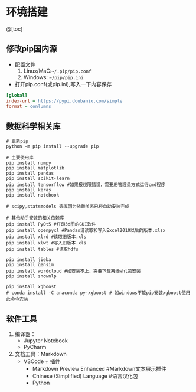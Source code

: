 # 环境搭建

@[toc]

## 修改pip国内源

* 配置文件
    1. Linux/MaC:`~/.pip/pip.conf`
    2. Windows: `~/pip/pip.ini`
* 打开pip.conf(或pip.ini),写入一下内容保存

````ini
[global]
index-url = https://pypi.doubanio.com/simple
format = conlumns
````

## 数据科学相关库

````text
# 更新pip
python -m pip install --upgrade pip

# 主要使用库
pip install numpy
pip install matplotlib
pip install pandas
pip install scikit-learn
pip install tensorflow #如果报权限错误，需要用管理员方式运行cmd程序
pip install keras
pip install notebook

# scipy,statsmodels 等库因为依赖关系已经自动安装完成

# 其他动手安装的相关依赖库
pip install PyQt5 #打印3d图的GUI软件
pip install openpyxl #Pandas请读取和写入Excel2010以后的版本.xlsx
pip install xlrd #读取旧版本.xls
pip install xlwt #写入旧版本.xls
pip install tables #读取hdfs

pip install jieba
pip install gensim
pip install wordcloud #如安装不上，需要下载离线whl包安装
pip install snownlp

pip install xgboost
# conda install -C anaconda py-xgboost # 如windows不能pip安装xgboost使用此命令安装
````

## 软件工具

1. 编译器：
    * Jupyter Notebook
    * PyCharm
2. 文档工具：Markdown
    * VSCode + 插件
        * Markdown Preview Enhanced #Markdown文本展示插件
        * Chinese (Simplified) Language #语言汉化包
        * Python
